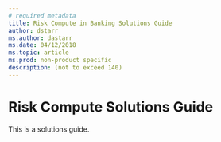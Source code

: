 ```yaml
---
# required metadata
title: Risk Compute in Banking Solutions Guide 
author: dstarr
ms.author: dastarr
ms.date: 04/12/2018
ms.topic: article
ms.prod: non-product specific
description: (not to exceed 140)
---
```

# Risk Compute Solutions Guide

This is a solutions guide.